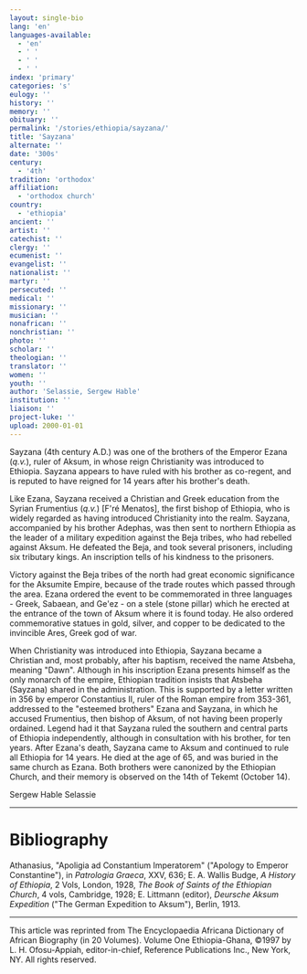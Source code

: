 ```yaml
---
layout: single-bio
lang: 'en'
languages-available:
  - 'en'
  - ' '
  - ' '
  - ' '
index: 'primary'
categories: 's'
eulogy: ''
history: ''
memory: ''
obituary: ''
permalink: '/stories/ethiopia/sayzana/'
title: 'Sayzana'
alternate: ''
date: '300s'
century:
  - '4th'
tradition: 'orthodox'
affiliation:
  - 'orthodox church'
country:
  - 'ethiopia'
ancient: ''
artist: ''
catechist: ''
clergy: ''
ecumenist: ''
evangelist: ''
nationalist: ''
martyr: ''
persecuted: ''
medical: ''
missionary: ''
musician: ''
nonafrican: ''
nonchristian: ''
photo: ''
scholar: ''
theologian: ''
translator: ''
women: ''
youth: ''
author: 'Selassie, Sergew Hable'
institution: ''
liaison: ''
project-luke: ''
upload: 2000-01-01
---
```



Sayzana (4th century A.D.) was one of the brothers of the Emperor Ezana (*q.v.*), ruler of Aksum, in whose reign Christianity was introduced to Ethiopia. Sayzana appears to have ruled with his brother as co-regent, and is reputed to have reigned for 14 years after his brother's death.

Like Ezana, Sayzana received a Christian and Greek education from the Syrian Frumentius (*q.v.*) [F'ré Menatos], the first bishop of Ethiopia, who is widely regarded as having introduced Christianity into the realm. Sayzana, accompanied by his brother Adephas, was then sent to northern Ethiopia as the leader of a military expedition against the Beja tribes, who had rebelled against Aksum. He defeated the Beja, and took several prisoners, including six tributary kings. An inscription tells of his kindness to the prisoners.

Victory against the Beja tribes of the north had great economic significance for the Aksumite Empire, because of the trade routes which passed through the area. Ezana ordered the event to be commemorated in three languages - Greek, Sabaean, and Ge'ez - on a stele (stone pillar) which he erected at the entrance of the town of Aksum where it is found today. He also ordered commemorative statues in gold, silver, and copper to be dedicated to the invincible Ares, Greek god of war.

When Christianity was introduced into Ethiopia, Sayzana became a Christian and, most probably, after his baptism, received the name Atsbeha, meaning "Dawn". Although in his inscription Ezana presents himself as the only monarch of the empire, Ethiopian tradition insists that Atsbeha (Sayzana) shared in the administration. This is supported by a letter written in 356 by emperor Constantius II, ruler of the Roman empire from 353-361, addressed to the "esteemed brothers" Ezana and Sayzana, in which he accused Frumentius, then bishop of Aksum, of not having been properly ordained. Legend had it that Sayzana ruled the southern and central parts of Ethiopia independently, although in consultation with his brother, for ten years. After Ezana's death, Sayzana came to Aksum and continued to rule all Ethiopia for 14 years. He died at the age of 65, and was buried in the same church as Ezana. Both brothers were canonized by the Ethiopian Church, and their memory is observed on the 14th of Tekemt (October 14).

Sergew Hable Selassie

---

# Bibliography

Athanasius, "Apoligia ad Constantium Imperatorem" ("Apology to Emperor Constantine"), in *Patrologia Graeca*, XXV, 636; E. A. Wallis Budge, *A History of Ethiopia*, 2 Vols, London, 1928, *The Book of Saints of the Ethiopian Church*, 4 vols, Cambridge, 1928; E. Littmann (editor), *Deursche Aksum Expedition* ("The German Expedition to Aksum"), Berlin, 1913.

---

This article was reprinted from The Encyclopaedia Africana Dictionary of African Biography (in 20 Volumes). Volume One Ethiopia-Ghana, ©1997 by L. H. Ofosu-Appiah, editor-in-chief, Reference Publications Inc., New York, NY. All rights reserved.